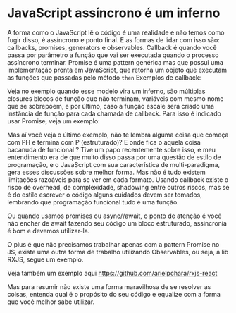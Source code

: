 # JavaScript assíncrono é um inferno
A forma como o JavaScript lê o código é uma realidade e não temos como fugir disso, é assíncrono e ponto final.
E as formas de lidar com isso são: callbacks, promises, generators e observables.
Callback é quando você passa por parâmetro a função que vai ser executada quando o processo assíncrono terminar.
Promise é uma pattern genérica mas que possui uma implementação pronta em JavaScript, que retorna um objeto que executam as funções que passadas pelo método `then`
Exemplos de callback:


<script src="https://gist.github.com/arielpchara/28f4132d2fb2f745fda515bcd0f65abb.js" ></script>

Veja no exemplo quando esse modelo vira um inferno, são múltiplas closures blocos de função que não terminam, variáveis com mesmo nome que se sobrepõem, e por último, caso a função escale será criado uma instância de função para cada chamada de callback.
Para isso é indicado usar Promise, veja um exemplo:

<script src="https://gist.github.com/arielpchara/b57c866e5029ecb9a377ebfb457b9f52.js" ></script>

Mas aí você veja o último exemplo, não te lembra alguma coisa que começa com PH e termina com P (estruturado)?
E onde fica o aquela coisa bacanuda de funcional ?
Tive um papo recentemente sobre isso, e meu entendimento era de que muito disso passa por uma questão de estilo de programação, e o JavaScript com sua característica de multi-paradigma, gera esses discussões sobre melhor forma.
Mas não é tudo existem limitações razoáveis para se ver em cada formato.
Usando callback existe o risco de overhead, de complexidade, shadowing entre outros riscos, mas se é do estilo escrever o código alguns cuidados devem ser tomados, lembrando que programação funcional tudo é uma função.

<script src="https://gist.github.com/arielpchara/981598c70a0ee848c5fcff7c642462f5.js" ></script>

Ou quando usamos promises ou async//await, o ponto de atenção é você não encher de await fazendo seu código um bloco estruturado, assincronia é bom e devemos utilizar-la.

<script src="https://gist.github.com/arielpchara/36c8c165c019c5fe241a7a852f0fee65.js" ></script>

O plus é que não precisamos trabalhar apenas com a pattern Promise no JS, existe uma outra forma de trabalho utilizando Observables, ou seja, a lib RXJS, segue um exemplo.

<script src="https://gist.github.com/arielpchara/49283f0ea5a1de29aed9df3081673028.js" ></script>

Veja também um exemplo aqui https://github.com/arielpchara/rxjs-react

Mas para resumir não existe uma forma maravilhosa de se resolver as coisas, entenda qual é o propósito do seu código e equalize com a forma que você melhor sabe utilizar.

